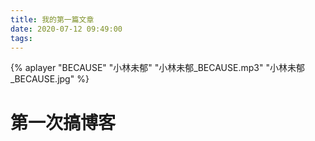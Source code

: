 ```yaml
---
title: 我的第一篇文章
date: 2020-07-12 09:49:00
tags:
---
```


{% aplayer "BECAUSE" "小林未郁" "小林未郁_BECAUSE.mp3" "小林未郁_BECAUSE.jpg" %}
# 第一次搞博客


